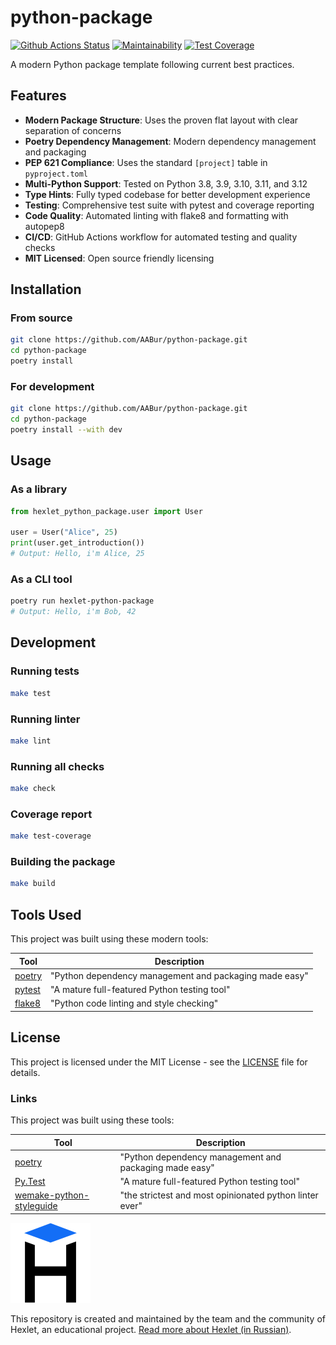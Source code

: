 # python-package

[![Github Actions Status](https://github.com/AABur/python-package/workflows/Python%20CI/badge.svg)](https://github.com/AABur/python-package/actions)
[![Maintainability](https://api.codeclimate.com/v1/badges/df66c0cbbeca7d822f23/maintainability)](https://codeclimate.com/github/hexlet-boilerplates/python-package/maintainability)
[![Test Coverage](https://api.codeclimate.com/v1/badges/df66c0cbbeca7d822f23/test_coverage)](https://codeclimate.com/github/hexlet-boilerplates/python-package/test_coverage)

A modern Python package template following current best practices.

## Features

- **Modern Package Structure**: Uses the proven flat layout with clear separation of concerns
- **Poetry Dependency Management**: Modern dependency management and packaging
- **PEP 621 Compliance**: Uses the standard `[project]` table in `pyproject.toml`
- **Multi-Python Support**: Tested on Python 3.8, 3.9, 3.10, 3.11, and 3.12
- **Type Hints**: Fully typed codebase for better development experience
- **Testing**: Comprehensive test suite with pytest and coverage reporting
- **Code Quality**: Automated linting with flake8 and formatting with autopep8
- **CI/CD**: GitHub Actions workflow for automated testing and quality checks
- **MIT Licensed**: Open source friendly licensing

## Installation

### From source
```bash
git clone https://github.com/AABur/python-package.git
cd python-package
poetry install
```

### For development
```bash
git clone https://github.com/AABur/python-package.git
cd python-package
poetry install --with dev
```

## Usage

### As a library
```python
from hexlet_python_package.user import User

user = User("Alice", 25)
print(user.get_introduction())
# Output: Hello, i'm Alice, 25
```

### As a CLI tool
```bash
poetry run hexlet-python-package
# Output: Hello, i'm Bob, 42
```

## Development

### Running tests
```bash
make test
```

### Running linter
```bash
make lint
```

### Running all checks
```bash
make check
```

### Coverage report
```bash
make test-coverage
```

### Building the package
```bash
make build
```

## Tools Used

This project was built using these modern tools:

| Tool                                                                        | Description                                             |
|-----------------------------------------------------------------------------|---------------------------------------------------------|
| [poetry](https://python-poetry.org/)                                       | "Python dependency management and packaging made easy"  |
| [pytest](https://pytest.org)                                               | "A mature full-featured Python testing tool"            |
| [flake8](https://flake8.pycqa.org/)                                        | "Python code linting and style checking"                |

## License

This project is licensed under the MIT License - see the [LICENSE](LICENSE) file for details.

### Links

This project was built using these tools:

| Tool                                                                        | Description                                             |
|-----------------------------------------------------------------------------|---------------------------------------------------------|
| [poetry](https://poetry.eustace.io/)                                        | "Python dependency management and packaging made easy"  |
| [Py.Test](https://pytest.org)                                               | "A mature full-featured Python testing tool"            |
| [wemake-python-styleguide](https://wemake-python-stylegui.de)               | "the strictest and most opinionated python linter ever" |

[![Hexlet Ltd. logo](https://raw.githubusercontent.com/Hexlet/assets/master/images/hexlet_logo128.png)](https://ru.hexlet.io/pages/about?utm_source=github&utm_medium=link&utm_campaign=python-package)

This repository is created and maintained by the team and the community of Hexlet, an educational project. [Read more about Hexlet (in Russian)](https://ru.hexlet.io/pages/about?utm_source=github&utm_medium=link&utm_campaign=python-package).
